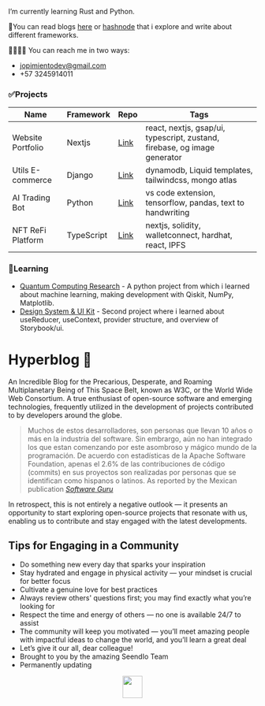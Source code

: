 
I’m currently learning Rust and Python.

📃You can read blogs [here]({}) or [hashnode]({}) that i explore and write about different frameworks.

🫱🏻‍🫲🏻 You can reach me in two ways:
- jopimientodev@gmail.com
- +57 3245914011


### ✅Projects

| Name | Framework | Repo | Tags |
|-|-|-|-|
| Website Portfolio | Nextjs | [Link](https://github.com/jonesh05) | react, nextjs, gsap/ui, typescript, zustand, firebase, og image generator |
| Utils E-commerce | Django | [Link](https://github.com/jonesh05) | dynamodb, Liquid templates, tailwindcss, mongo atlas|
| AI Trading Bot | Python | [Link](https://github.com/jonesh05) | vs code extension, tensorflow, pandas, text to handwriting |
| NFT ReFi Platform | TypeScript | [Link](https://github.com/jonesh05) | nextjs, solidity, walletconnect, hardhat, react, IPFS |

### 📃Learning

- [Quantum Computing Research](https://github.com/jonesh05) - A python project from which i learned about machine learning, making development with Qiskit, NumPy, Matplotlib.
- [Design System & UI Kit](https://github.com/jonesh05) - Second project where i learned about useReducer, useContext, provider structure, and overview of Storybook/ui.

# Hyperblog 💚
An Incredible Blog for the Precarious, Desperate, and Roaming Multiplanetary Being of This Space Belt, known as W3C, or the World Wide Web Consortium. A true enthusiast of open-source software and emerging technologies, frequently utilized in the development of projects contributed to by developers around the globe. 
> Muchos de estos desarrolladores, son personas que llevan 10 años o más en la industria del software. Sin embrargo, aún no han integrado los que estan comenzando por este asombroso y mágico mundo de la programación. De acuerdo con estadísticas de la Apache Software Foundation, apenas el 2.6% de las contribuciones de código (commits) en sus proyectos son realizadas por personas que se identifican como hispanos o latinos.
> As reported by the Mexican publication *[Software Guru](https://sg.com.mx/buzz/fundaciones-open-source-impartiran-talleres-para-guiar-devs-en-latam-contribuir-proyectos)*

In retrospect, this is not entirely a negative outlook — it presents an opportunity to start exploring open-source projects that resonate with us, enabling us to contribute and stay engaged with the latest developments.

## Tips for Engaging in a Community
* Do something new every day that sparks your inspiration
* Stay hydrated and engage in physical activity — your mindset is crucial for better focus
* Cultivate a genuine love for best practices
* Always review others' questions first; you may find exactly what you’re looking for
* Respect the time and energy of others — no one is available 24/7 to assist
* The community will keep you motivated — you’ll meet amazing people with impactful ideas to change the world, and you’ll learn a great deal
* Let’s give it our all, dear colleague!
* Brought to you by the amazing SeendIo Team
* Permanently updating

<div align="center">
  <img src="https://i.imgur.com/rZhY17o.png" width="40" height="45" />
</div>


